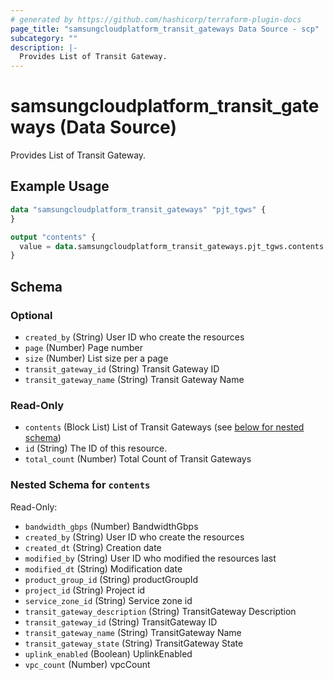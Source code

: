 ```yaml
---
# generated by https://github.com/hashicorp/terraform-plugin-docs
page_title: "samsungcloudplatform_transit_gateways Data Source - scp"
subcategory: ""
description: |-
  Provides List of Transit Gateway.
---
```


# samsungcloudplatform_transit_gateways (Data Source)

Provides List of Transit Gateway.

## Example Usage

```terraform
data "samsungcloudplatform_transit_gateways" "pjt_tgws" {
}

output "contents" {
  value = data.samsungcloudplatform_transit_gateways.pjt_tgws.contents
}
```

<!-- schema generated by tfplugindocs -->
## Schema

### Optional

- `created_by` (String) User ID who create the resources
- `page` (Number) Page number
- `size` (Number) List size per a page
- `transit_gateway_id` (String) Transit Gateway ID
- `transit_gateway_name` (String) Transit Gateway Name

### Read-Only

- `contents` (Block List) List of Transit Gateways (see [below for nested schema](#nestedblock--contents))
- `id` (String) The ID of this resource.
- `total_count` (Number) Total Count of Transit Gateways

<a id="nestedblock--contents"></a>
### Nested Schema for `contents`

Read-Only:

- `bandwidth_gbps` (Number) BandwidthGbps
- `created_by` (String) User ID who create the resources
- `created_dt` (String) Creation date
- `modified_by` (String) User ID who modified the resources last
- `modified_dt` (String) Modification date
- `product_group_id` (String) productGroupId
- `project_id` (String) Project id
- `service_zone_id` (String) Service zone id
- `transit_gateway_description` (String) TransitGateway Description
- `transit_gateway_id` (String) TransitGateway ID
- `transit_gateway_name` (String) TransitGateway Name
- `transit_gateway_state` (String) TransitGateway State
- `uplink_enabled` (Boolean) UplinkEnabled
- `vpc_count` (Number) vpcCount


